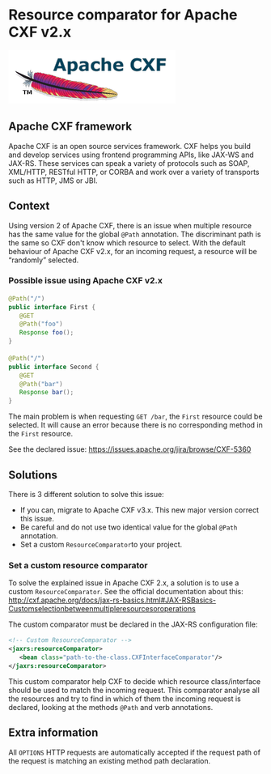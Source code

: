 # Resource comparator for Apache CXF v2.x
![Apache CXF](./apache-cxf.png)

## Apache CXF framework

Apache CXF is an open source services framework. CXF helps you build and develop services using frontend programming APIs, like JAX-WS and JAX-RS. These services can speak a variety of protocols such as SOAP, XML/HTTP, RESTful HTTP, or CORBA and work over a variety of transports such as HTTP, JMS or JBI.

## Context

Using version 2 of Apache CXF, there is an issue when multiple resource has the same value for the global `@Path` annotation. The discriminant path is the same so CXF don't know which resource to select. With the default behaviour of Apache CXF v2.x, for an incoming request, a resource will be “randomly” selected.

### Possible issue using Apache CXF v2.x

```java
@Path("/") 
public interface First {
   @GET 
   @Path("foo") 
   Response foo();
}

@Path("/")
public interface Second {
   @GET
   @Path("bar")
   Response bar();
}
```

The main problem is when requesting `GET /bar`, the `First` resource could be selected. It will cause an error because there is no corresponding method in the `First` resource.

See the declared issue: https://issues.apache.org/jira/browse/CXF-5360

## Solutions

There is 3 different solution to solve this issue:
- If you can, migrate to Apache CXF v3.x. This new major version correct this issue.
- Be careful and do not use two identical value for the global `@Path` annotation.
- Set a custom `ResourceComparator`to your project.

### Set a custom resource comparator

To solve the explained issue in Apache CXF 2.x, a solution is to use a custom `ResourceComparator`.
See the official documentation about this: http://cxf.apache.org/docs/jax-rs-basics.html#JAX-RSBasics-Customselectionbetweenmultipleresourcesoroperations

The custom comparator must be declared in the JAX-RS configuration file:
```xml
<!-- Custom ResourceComparator -->
<jaxrs:resourceComparator>
   <bean class="path-to-the-class.CXFInterfaceComparator"/>
</jaxrs:resourceComparator>
```

This custom comparator help CXF to decide which resource class/interface should be used to match the incoming request. This comparator analyse all the resources and try to find in which of them the incoming request is declared, looking at the methods `@Path` and verb annotations. 

## Extra information

All `OPTIONS` HTTP requests are automatically accepted if the request path of the request is matching an existing method path declaration.
